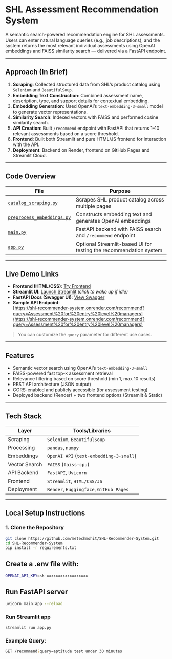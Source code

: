 #  SHL Assessment Recommendation System

A semantic search-powered recommendation engine for SHL assessments. Users can enter natural language queries (e.g., job descriptions), and the system returns the most relevant individual assessments using OpenAI embeddings and FAISS similarity search — delivered via a FastAPI endpoint.

---

##  Approach (In Brief)

1. **Scraping**: Collected structured data from SHL’s product catalog using `Selenium` and `BeautifulSoup`.
2. **Embedding Text Construction**: Combined assessment name, description, type, and support details for contextual embedding.
3. **Embedding Generation**: Used OpenAI’s `text-embedding-3-small` model to generate vector representations.
4. **Similarity Search**: Indexed vectors with FAISS and performed cosine similarity search.
5. **API Creation**: Built `/recommend` endpoint with FastAPI that returns 1–10 relevant assessments based on a score threshold.
6. **Frontend**: Built both Streamlit and pure HTML/JS frontend for interaction with the API.
7. **Deployment**: Backend on Render, frontend on GitHub Pages and Streamlit Cloud.

---

## Code Overview

| File | Purpose |
|------|---------|
| [`catalog_scraping.py`](https://github.com/metechmohit/SHL-Recommender-System/blob/master/catalog_scraping.py) | Scrapes SHL product catalog across multiple pages |
| [`preprocess_embeddings.py`](https://github.com/metechmohit/SHL-Recommender-System/blob/master/preprocess_embeddings.py) | Constructs embedding text and generates OpenAI embeddings |
| [`main.py`](https://github.com/metechmohit/SHL-Recommender-System/blob/master/main.py) | FastAPI backend with FAISS search and `/recommend` endpoint |
| [`app.py`](https://github.com/metechmohit/SHL-Recommender-System/blob/master/app.py) | Optional Streamlit-based UI for testing the recommendation system |

---

## Live Demo Links

- **Frontend (HTML/CSS)**: [Try Frontend](https://metechmohit.github.io/shl-recommendation-frontened/)
- **Streamlit UI**: [Launch Streamlit](https://huggingface.co/spaces/mohitsingheng/SHL-Assessment-Recommender) *(click to wake up if idle)*
- **FastAPI Docs (Swagger UI)**: [View Swagger](https://shl-recommender-system.onrender.com/docs)
- **Sample API Endpoint**:  
  [https://shl-recommender-system.onrender.com/recommend?query=Assessment%20for%20entry%20level%20managers](https://shl-recommender-system.onrender.com/recommend?query=Assessment%20for%20entry%20level%20managers)

> You can customize the `query` parameter for different use cases.

---

## Features

- Semantic vector search using OpenAI’s `text-embedding-3-small`
- FAISS-powered fast top-k assessment retrieval
- Relevance filtering based on score threshold (min 1, max 10 results)
- REST API architecture (JSON output)
- CORS-enabled and publicly accessible (for assessment testing)
- Deployed backend (Render) + two frontend options (Streamlit & Static)

---

## Tech Stack

| Layer         | Tools/Libraries                     |
|---------------|-------------------------------------|
| Scraping      | `Selenium`, `BeautifulSoup`         |
| Processing    | `pandas`, `numpy`                   |
| Embeddings    | `OpenAI API` (`text-embedding-3-small`) |
| Vector Search | `FAISS` (`faiss-cpu`)               |
| API Backend   | `FastAPI`, `Uvicorn`                |
| Frontend      | `Streamlit`, `HTML/CSS/JS`          |
| Deployment    | `Render`, `Huggingface`, `GitHub Pages` |

---

## Local Setup Instructions

### 1. Clone the Repository

```bash
git clone https://github.com/metechmohit/SHL-Recommender-System.git
cd SHL-Recommender-System
pip install -r requirements.txt
```
## Create a .env file with:
```bash
OPENAI_API_KEY=sk-xxxxxxxxxxxxxxxxxx
```
## Run FastAPI server
```bash
uvicorn main:app --reload
```
### Run Streamlit app
```bash
streamlit run app.py
```
### Example Query:
```bash
GET /recommend?query=aptitude test under 30 minutes
